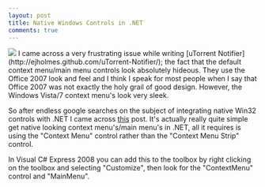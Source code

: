 ```yaml
---
layout: post
title: Native Windows Controls in .NET
comments: true
---
```


<img src="http://farm5.static.flickr.com/4067/4492960730_4226e218ab_o.jpg" class="right" />
I came across a very frustrating issue while writing [uTorrent Notifier](http://ejholmes.github.com/uTorrent-Notifier/); the fact that the default context menu/main menu controls look absolutely hideous. They use the Office 2007 look and feel and I think I speak for most people when I say that Office 2007 was not exactly the holy grail of good design. However, the Windows Vista/7 context menu's look very sleek.

So after endless google searches on the subject of integrating native Win32 controls with .NET I came across [this](http://www.codeproject.com/KB/vista/themedvistacontrols.aspx) post. It's actually really quite simple get native looking context menu's/main menu's in .NET, all it requires is using the "Context Menu" control rather than the "Context Menu Strip" control.

In Visual C# Express 2008 you can add this to the toolbox by right clicking on the toolbox and selecting "Customize", then look for the "ContextMenu" control and "MainMenu".

